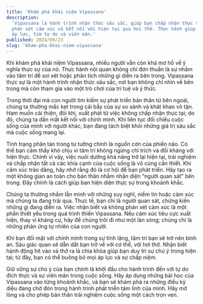 ```yaml
---
title: 'Khám phá khái niệm Vipassana'
description:
  'Vipassana là hành trình nhận thức sâu sắc, giúp bạn chấp nhận thực tại, không
  phán xét cảm xúc và kết nối với hiện tại qua hơi thở. Thực hành giúp buông bỏ
  áp lực, tìm tự do và viên mãn.'
published: 2024/09/23
slug: 'kham-pha-khai-niem-vipassana'
---
```


Khi khám phá khái niệm Vipassana, nhiều người vẫn còn khá mơ hồ về ý nghĩa thực
sự của nó. Thực hành nội quan không chỉ đơn thuần là sự nhắm vào tâm trí để soi
xét hoặc phân tích những gì diễn ra bên trong. Vipassana thực sự là một hành
trình nhận thức sâu sắc, nơi bạn không chỉ nhìn về bên trong mà còn tham gia vào
một trò chơi của trí tuệ và ý thức.

Trong thời đại mà con người tìm kiếm sự phát triển bản thân từ bên ngoài, chúng
ta thường mắc kẹt trong cái bẫy của sự so sánh và khát khao vô tận. Ham muốn cải
thiện, đôi khi, xuất phát từ việc không chấp nhận thực tại; do đó, chúng ta dần
mất kết nối với chính mình. Khi liên tục đối chiếu cuộc sống của mình với người
khác, bạn đang tách biệt khỏi những giá trị sâu sắc mà cuộc sống mang lại.

Tình trạng phân tán trong tư tưởng chính là nguồn cơn của phiền não. Có thể bạn
cảm thấy khó chịu vì tâm trí không ngừng chỉ trích và đối kháng với hiện thực.
Chính vì vậy, việc nuôi dưỡng khả năng trở lại hiện tại, trải nghiệm và chấp
nhận tất cả các khía cạnh của cuộc sống là vô cùng cần thiết. Khi cảm xúc trào
dâng, hãy nhớ rằng đó là cơ hội để bạn phát triển. Hãy tạo ra một không gian an
toàn cho bản thân nhằm nhận diện “người quan sát” bên trong. Đây chính là cách
giúp bạn hiện diện thực sự trong khoảnh khắc.

Chúng ta thường nhầm lẫn mình với những suy nghĩ, niềm tin hoặc cảm xúc mà chúng
ta đang trải qua. Thực tế, bạn chỉ là người quan sát, chứng kiến những gì đang
diễn ra. Việc nhận biết và không phán xét cảm xúc là một phần thiết yếu trong
quá trình thiền Vipassana. Nếu cảm xúc tiêu cực xuất hiện, thay vì kháng cự, hãy
để chúng trôi đi như một làn sóng; chúng chỉ là những phản ứng tự nhiên của con
người.

Khi bạn đối mặt với chính mình trong sự tĩnh lặng, tâm trí bạn sẽ trở nên bình
an. Sáu giác quan sẽ dẫn dắt bạn trở về với cơ thể, với hơi thở. Nhận biết hành
động hít vào và thở ra là chìa khóa giúp bạn duy trì sự chú ý trong hiện tại; từ
đây, bạn có thể buông bỏ mọi áp lực và sự chấp niệm.

Giữ vững sự chú ý của bạn chính là khởi đầu cho hành trình đến với tự do đích
thực và sự viên mãn trong cuộc sống. Hãy áp dụng những bài học của Vipassana vào
từng khoảnh khắc, và bạn sẽ khám phá ra những điều kỳ diệu đang chờ đón trong
hành trình phát triển tâm linh của mình. Hãy mở lòng và cho phép bản thân trải
nghiệm cuộc sống một cách trọn vẹn.
